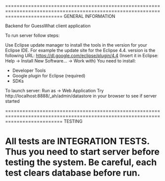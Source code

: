 ================================================================================================================================
                                                  GENERAL INFORMATION

Backend for GuessWhat client application

To run server follow steps:

Use Eclipse update manager to install the tools in the version for your Eclipse IDE. For example the update site for the Eclipse 4.4. version is the following URL: https://dl.google.com/eclipse/plugin/4.4 (Insert it in Eclipse: Help -> Install New Software... -> Work with) You need to install:

- Developer Tools
- Google plugin for Eclipse (required)
- SDKs

To launch server: Run as -> Web Application Try http://localhost:8888/_ah/admin/datastore in your browser to see if server started

================================================================================================================================
                                                        TESTING

All tests are INTEGRATION TESTS. Thus you need to start server before testing the system. Be careful, each test clears database before run.
================================================================================================================================

